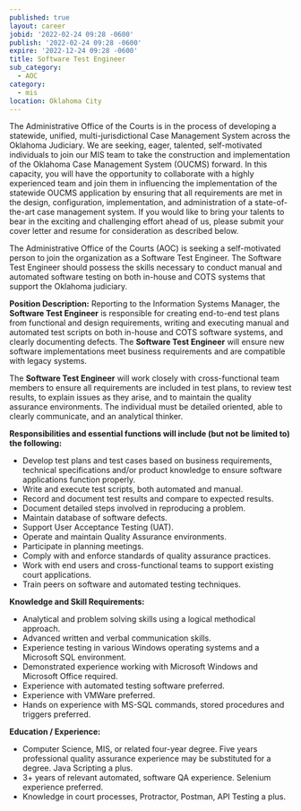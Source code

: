 ```yaml
---
published: true
layout: career
jobid: '2022-02-24 09:28 -0600'
publish: '2022-02-24 09:28 -0600'
expire: '2022-12-24 09:28 -0600'
title: Software Test Engineer
sub_category:
  - AOC
category:
  - mis
location: Oklahoma City
---
```

The Administrative Office of the Courts is in the process of developing a statewide, unified, multi-jurisdictional Case Management System across the Oklahoma Judiciary.  We are seeking, eager, talented, self-motivated individuals to join our MIS team to take the construction and implementation of the Oklahoma Case Management System (OUCMS) forward.  In this capacity, you will have the opportunity to collaborate with a highly experienced team and join them in influencing the implementation of the statewide OUCMS application by ensuring that all requirements are met in the design, configuration, implementation, and administration of a state-of-the-art case management system.  If you would like to bring your talents to bear in the exciting and challenging effort ahead of us, please submit your cover letter and resume for consideration as described below.

The Administrative Office of the Courts (AOC) is seeking a self-motivated person to join the organization as a Software Test Engineer.  The Software Test Engineer should possess the skills necessary to conduct manual and automated software testing on both in-house and COTS systems that support the Oklahoma judiciary.

**Position Description:**
Reporting to the Information Systems Manager, the **Software Test Engineer** is responsible for creating end-to-end test plans from functional and design requirements, writing and executing manual and automated test scripts on both in-house and COTS software systems, and clearly documenting defects. The **Software Test Engineer** will ensure new software implementations meet business requirements and are compatible with legacy systems. 

The **Software Test Engineer** will work closely with cross-functional team members to ensure all requirements are included in test plans, to review test results, to explain issues as they arise, and to maintain the quality assurance environments. The individual must be detailed oriented, able to clearly communicate, and an analytical thinker.

**Responsibilities and essential functions will include (but not be limited to) the following:**
- Develop test plans and test cases based on business requirements, technical specifications and/or product knowledge to ensure software applications function properly.
- Write and execute test scripts, both automated and manual.
- Record and document test results and compare to expected results.
- Document detailed steps involved in reproducing a problem.
- Maintain database of software defects.
- Support User Acceptance Testing (UAT).
- Operate and maintain Quality Assurance environments.
- Participate in planning meetings.
- Comply with and enforce standards of quality assurance practices. 
- Work with end users and cross-functional teams to support existing court applications.
- Train peers on software and automated testing techniques.

**Knowledge and Skill Requirements:**
- Analytical and problem solving skills using a logical methodical approach.
- Advanced written and verbal communication skills.
- Experience testing in various Windows operating systems and a Microsoft SQL environment.
- Demonstrated experience working with Microsoft Windows and Microsoft Office required.
- Experience with automated testing software preferred.
- Experience with VMWare preferred.
- Hands on experience with MS-SQL commands, stored procedures and triggers preferred.

**Education / Experience:**
- Computer Science, MIS, or related four-year degree. Five years professional quality assurance experience may be substituted for a degree. Java Scripting a plus.
- 3+ years of relevant automated, software QA experience. Selenium experience preferred.
- Knowledge in court processes, Protractor, Postman, API Testing a plus.
